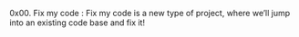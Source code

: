  0x00. Fix my code : Fix my code is a new type of project, where we’ll jump into an existing code base and fix it!
